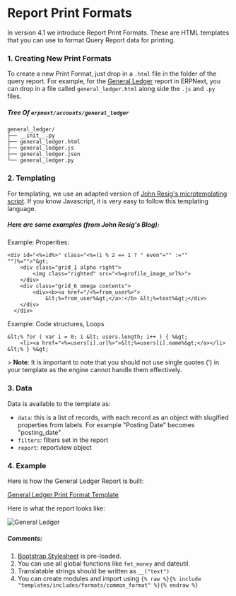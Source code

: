 # Report Print Formats

In version 4.1 we introduce Report Print Formats. These are HTML templates that you can use to format Query Report data for printing.

### 1. Creating New Print Formats

To create a new Print Format, just drop in a `.html` file in the folder of the query report. For example, for the [General Ledger](https://github.com/frappe/erpnext/tree/develop/erpnext/accounts/report/general_ledger) report in ERPNext, you can drop in a file called `general_ledger.html` along side the `.js` and `.py` files.

##### Tree Of `erpnext/accounts/general_ledger`

	general_ledger/
	├── __init__.py
	├── general_ledger.html
	├── general_ledger.js
	├── general_ledger.json
	└── general_ledger.py


### 2. Templating

For templating, we use an adapted version of [John Resig's microtemplating script](http://ejohn.org/blog/javascript-micro-templating/). If you know Javascript, it is very easy to follow this templating language.

##### Here are some examples (from John Resig's Blog):

Example: Properities:

	<div id="<%=id%>" class="<%=(i % 2 == 1 ? " even"="" :="" "")%="">"&gt;
		<div class="grid_1 alpha right">
			<img class="righted" src="<%=profile_image_url%>">
		</div>
		<div class="grid_6 omega contents">
			<div><b><a href="/<%=from_user%>">
				&lt;%=from_user%&gt;</a>:</b> &lt;%=text%&gt;</div>
		</div>
	  </div>

Example: Code structures, Loops

	&lt;% for ( var i = 0; i &lt; users.length; i++ ) { %&gt;
		<li><a href="<%=users[i].url%>">&lt;%=users[i].name%&gt;</a></li>
	&lt;% } %&gt;

&gt; **Note**: It is important to note that you should not use single quotes (') in your template as the engine cannot handle them effectively.

### 3. Data

Data is available to the template as:

- `data`: this is a list of records, with each record as an object with slugified properties from labels. For example "Posting Date" becomes "posting_date"
- `filters`: filters set in the report
- `report`: reportview object

### 4. Example

Here is how the General Ledger Report is built:

[General Ledger Print Format Template](https://github.com/frappe/erpnext/blob/develop/erpnext/accounts/report/general_ledger/general_ledger.html)

Here is what the report looks like:

<img class="screenshot" alt="General Ledger" src="/docs/assets/img/general-ledger.png">

##### Comments:

1. [Bootstrap Stylesheet](http://getbootstrap.com) is pre-loaded.
1. You can use all global functions like `fmt_money` and dateutil.
1. Translatable strings should be written as `__("text")`
1. You can create modules and import using `{% raw %}{% include "templates/includes/formats/common_format" %}{% endraw %}`

<!-- markdown -->